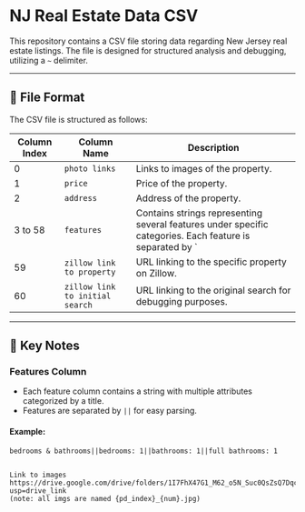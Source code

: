# NJ Real Estate Data CSV

This repository contains a CSV file storing data regarding New Jersey real estate listings. The file is designed for structured analysis and debugging, utilizing a `~` delimiter.

---

## 📂 File Format

The CSV file is structured as follows:

| Column Index | Column Name                  | Description                                                                                                                                          |
|--------------|------------------------------|------------------------------------------------------------------------------------------------------------------------------------------------------|
| 0            | `photo links`               | Links to images of the property.                                                                                                                     |
| 1            | `price`                     | Price of the property.                                                                                                                               |
| 2            | `address`                   | Address of the property.                                                                                                                             |
| 3 to 58      | `features`                  | Contains strings representing several features under specific categories. Each feature is separated by `||`.                                          |
| 59           | `zillow link to property`   | URL linking to the specific property on Zillow.                                                                                                      |
| 60           | `zillow link to initial search` | URL linking to the original search for debugging purposes.                                                                                            |

---

## 📝 Key Notes

### **Features Column**
- Each feature column contains a string with multiple attributes categorized by a title.
- Features are separated by `||` for easy parsing.

#### **Example:**
```plaintext
bedrooms & bathrooms||bedrooms: 1||bathrooms: 1||full bathrooms: 1


Link to images
https://drive.google.com/drive/folders/1I7FhX47G1_M62_o5N_Suc0QsZsQ7Dqc-?usp=drive_link
(note: all imgs are named {pd_index}_{num}.jpg) 
